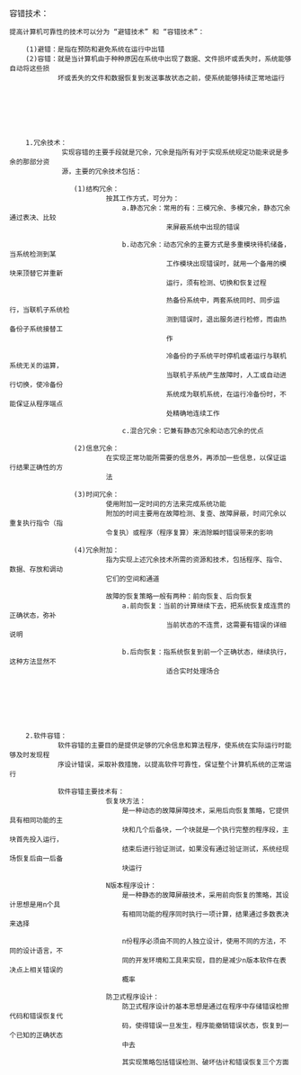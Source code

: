 容错技术：


	提高计算机可靠性的技术可以分为 “避错技术” 和 “容错技术”：
	
		(1)避错：是指在预防和避免系统在运行中出错
		(2)容错：就是当计算机由于种种原因在系统中出现了数据、文件损坏或丢失时，系统能够自动将这些损
				坏或丢失的文件和数据恢复到发送事故状态之前，使系统能够持续正常地运行







		1.冗余技术：
				 实现容错的主要手段就是冗余，冗余是指所有对于实现系统规定功能来说是多余的那部分资
				 源，主要的冗余技术包括：

					(1)结构冗余：
							按其工作方式，可分为：
								a.静态冗余：常用的有：三模冗余、多模冗余，静态冗余通过表决、比较
										   来屏蔽系统中出现的错误

								b.动态冗余：动态冗余的主要方式是多重模块待机储备，当系统检测到某
										   工作模块出现错误时，就用一个备用的模块来顶替它并重新
										   运行，须有检测、切换和恢复过程

										   热备份系统中，两套系统同时、同步运行，当联机子系统检
										   测到错误时，退出服务进行检修，而由热备份子系统接替工
										   作

										   冷备份的子系统平时停机或者运行与联机系统无关的运算，
										   当联机子系统产生故障时，人工或自动进行切换，使冷备份
										   系统成为联机系统，在运行冷备份时，不能保证从程序端点
										   处精确地连续工作

								c.混合冗余：它兼有静态冗余和动态冗余的优点

					(2)信息冗余：
							在实现正常功能所需要的信息外，再添加一些信息，以保证运行结果正确性的方
							法

					(3)时间冗余：
							使用附加一定时间的方法来完成系统功能
							附加的时间主要用在故障检测、复查、故障屏蔽，时间冗余以重复执行指令（指
							令复执）或程序（程序复算）来消除瞬时错误带来的影响

					(4)冗余附加：
							指为实现上述冗余技术所需的资源和技术，包括程序、指令、数据、存放和调动
							它们的空间和通道

							故障的恢复策略一般有两种：前向恢复、后向恢复
								a.前向恢复：当前的计算继续下去，把系统恢复成连贯的正确状态，弥补
										   当前状态的不连贯，这需要有错误的详细说明

								b.后向恢复：指系统恢复到前一个正确状态，继续执行，这种方法显然不
										   适合实时处理场合







		2.软件容错：
				软件容错的主要目的是提供足够的冗余信息和算法程序，使系统在实际运行时能够及时发现程
				序设计错误，采取补救措施，以提高软件可靠性，保证整个计算机系统的正常运行

				软件容错主要技术有：
							恢复块方法：
								是一种动态的故障屏障技术，采用后向恢复策略，它提供具有相同功能的主
								块和几个后备块，一个块就是一个执行完整的程序段，主块首先投入运行，
								结束后进行验证测试，如果没有通过验证测试，系统经现场恢复后由一后备
								块运行

							N版本程序设计：
								是一种静态的故障屏蔽技术，采用前向恢复的策略，其设计思想是用n个具
								有相同功能的程序同时执行一项计算，结果通过多数表决来选择

								n份程序必须由不同的人独立设计，使用不同的方法，不同的设计语言，不
								同的开发环境和工具来实现，目的是减少n版本软件在表决点上相关错误的
								概率

							防卫式程序设计：
								防卫式程序设计的基本思想是通过在程序中存储错误检擦代码和错误恢复代
								码，使得错误一旦发生，程序能撤销错误状态，恢复到一个已知的正确状态
								中去

								其实现策略包括错误检测、破坏估计和错误恢复三个方面